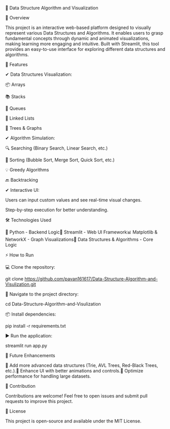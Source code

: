 🚀 Data Structure Algorithm and Visualization

📌 Overview

This project is an interactive web-based platform designed to visually represent various Data Structures and Algorithms. It enables users to grasp fundamental concepts through dynamic and animated visualizations, making learning more engaging and intuitive. Built with Streamlit, this tool provides an easy-to-use interface for exploring different data structures and algorithms.

🎯 Features

✔ Data Structures Visualization:

📦 Arrays

📚 Stacks

🔄 Queues

🔗 Linked Lists

🌲 Trees & Graphs

✔ Algorithm Simulation:

🔍 Searching (Binary Search, Linear Search, etc.)

🔀 Sorting (Bubble Sort, Merge Sort, Quick Sort, etc.)

💡 Greedy Algorithms

🔙 Backtracking

✔ Interactive UI:

Users can input custom values and see real-time visual changes.

Step-by-step execution for better understanding.

🛠 Technologies Used

🚀 Python - Backend Logic🎨 Streamlit - Web UI Framework📊 Matplotlib & NetworkX - Graph Visualizations📌 Data Structures & Algorithms - Core Logic

⚡ How to Run

💻 Clone the repository:

git clone https://github.com/pavan161617/Data-Structure-Algorithm-and-Visulization.git

📂 Navigate to the project directory:

cd Data-Structure-Algorithm-and-Visulization

📦 Install dependencies:

pip install -r requirements.txt

▶ Run the application:

streamlit run app.py

🚀 Future Enhancements

🔹 Add more advanced data structures (Trie, AVL Trees, Red-Black Trees, etc.).🔹 Enhance UI with better animations and controls.🔹 Optimize performance for handling large datasets.

🤝 Contribution

Contributions are welcome! Feel free to open issues and submit pull requests to improve this project.

📜 License

This project is open-source and available under the MIT License.
